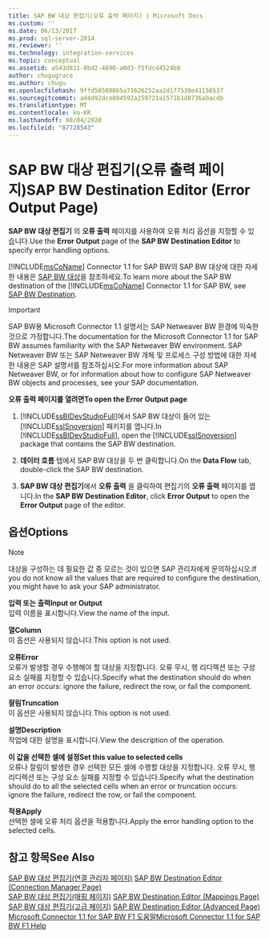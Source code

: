 ```yaml
---
title: SAP BW 대상 편집기(오류 출력 페이지) | Microsoft Docs
ms.custom: ''
ms.date: 06/13/2017
ms.prod: sql-server-2014
ms.reviewer: ''
ms.technology: integration-services
ms.topic: conceptual
ms.assetid: a543d811-0bd2-4890-a0d3-f5fdcd4524b8
author: chugugrace
ms.author: chugu
ms.openlocfilehash: 9ffd58580865a71626252aa2d177530e41156537
ms.sourcegitcommit: ad4d92dce894592a259721a1571b1d8736abacdb
ms.translationtype: MT
ms.contentlocale: ko-KR
ms.lasthandoff: 08/04/2020
ms.locfileid: "87728543"
---
```

# <a name="sap-bw-destination-editor-error-output-page"></a><span data-ttu-id="9451f-102">SAP BW 대상 편집기(오류 출력 페이지)</span><span class="sxs-lookup"><span data-stu-id="9451f-102">SAP BW Destination Editor (Error Output Page)</span></span>
  <span data-ttu-id="9451f-103">**SAP BW 대상 편집기** 의 **오류 출력** 페이지를 사용하여 오류 처리 옵션을 지정할 수 있습니다.</span><span class="sxs-lookup"><span data-stu-id="9451f-103">Use the **Error Output** page of the **SAP BW Destination Editor** to specify error handling options.</span></span>  
  
 <span data-ttu-id="9451f-104">[!INCLUDE[msCoName](../../includes/msconame-md.md)] Connector 1.1 for SAP BW의 SAP BW 대상에 대한 자세한 내용은 [SAP BW 대상](sap-bw-destination.md)을 참조하세요.</span><span class="sxs-lookup"><span data-stu-id="9451f-104">To learn more about the SAP BW destination of the [!INCLUDE[msCoName](../../includes/msconame-md.md)] Connector 1.1 for SAP BW, see [SAP BW Destination](sap-bw-destination.md).</span></span>  
  
> [!IMPORTANT]  
>  <span data-ttu-id="9451f-105">SAP BW용 Microsoft Connector 1.1 설명서는 SAP Netweaver BW 환경에 익숙한 것으로 가정합니다.</span><span class="sxs-lookup"><span data-stu-id="9451f-105">The documentation for the Microsoft Connector 1.1 for SAP BW assumes familiarity with the SAP Netweaver BW environment.</span></span> <span data-ttu-id="9451f-106">SAP Netweaver BW 또는 SAP Netweaver BW 개체 및 프로세스 구성 방법에 대한 자세한 내용은 SAP 설명서를 참조하십시오.</span><span class="sxs-lookup"><span data-stu-id="9451f-106">For more information about SAP Netweaver BW, or for information about how to configure SAP Netweaver BW objects and processes, see your SAP documentation.</span></span>  
  
 <span data-ttu-id="9451f-107">**오류 출력 페이지를 열려면**</span><span class="sxs-lookup"><span data-stu-id="9451f-107">**To open the Error Output page**</span></span>  
  
1.  <span data-ttu-id="9451f-108">[!INCLUDE[ssBIDevStudioFull](../../includes/ssbidevstudiofull-md.md)]에서 SAP BW 대상이 들어 있는 [!INCLUDE[ssISnoversion](../../includes/ssisnoversion-md.md)] 패키지를 엽니다.</span><span class="sxs-lookup"><span data-stu-id="9451f-108">In [!INCLUDE[ssBIDevStudioFull](../../includes/ssbidevstudiofull-md.md)], open the [!INCLUDE[ssISnoversion](../../includes/ssisnoversion-md.md)] package that contains the SAP BW destination.</span></span>  
  
2.  <span data-ttu-id="9451f-109">**데이터 흐름** 탭에서 SAP BW 대상을 두 번 클릭합니다.</span><span class="sxs-lookup"><span data-stu-id="9451f-109">On the **Data Flow** tab, double-click the SAP BW destination.</span></span>  
  
3.  <span data-ttu-id="9451f-110">**SAP BW 대상 편집기**에서 **오류 출력** 을 클릭하여 편집기의 **오류 출력** 페이지를 엽니다.</span><span class="sxs-lookup"><span data-stu-id="9451f-110">In the **SAP BW Destination Editor**, click **Error Output** to open the **Error Output** page of the editor.</span></span>  
  
## <a name="options"></a><span data-ttu-id="9451f-111">옵션</span><span class="sxs-lookup"><span data-stu-id="9451f-111">Options</span></span>  
  
> [!NOTE]  
>  <span data-ttu-id="9451f-112">대상을 구성하는 데 필요한 값 중 모르는 것이 있으면 SAP 관리자에게 문의하십시오.</span><span class="sxs-lookup"><span data-stu-id="9451f-112">If you do not know all the values that are required to configure the destination, you might have to ask your SAP administrator.</span></span>  
  
 <span data-ttu-id="9451f-113">**입력 또는 출력**</span><span class="sxs-lookup"><span data-stu-id="9451f-113">**Input or Output**</span></span>  
 <span data-ttu-id="9451f-114">입력 이름을 표시합니다.</span><span class="sxs-lookup"><span data-stu-id="9451f-114">View the name of the input.</span></span>  
  
 <span data-ttu-id="9451f-115">**열**</span><span class="sxs-lookup"><span data-stu-id="9451f-115">**Column**</span></span>  
 <span data-ttu-id="9451f-116">이 옵션은 사용되지 않습니다.</span><span class="sxs-lookup"><span data-stu-id="9451f-116">This option is not used.</span></span>  
  
 <span data-ttu-id="9451f-117">**오류**</span><span class="sxs-lookup"><span data-stu-id="9451f-117">**Error**</span></span>  
 <span data-ttu-id="9451f-118">오류가 발생할 경우 수행해야 할 대상을 지정합니다. 오류 무시, 행 리디렉션 또는 구성 요소 실패를 지정할 수 있습니다.</span><span class="sxs-lookup"><span data-stu-id="9451f-118">Specify what the destination should do when an error occurs: ignore the failure, redirect the row, or fail the component.</span></span>  
  
 <span data-ttu-id="9451f-119">**잘림**</span><span class="sxs-lookup"><span data-stu-id="9451f-119">**Truncation**</span></span>  
 <span data-ttu-id="9451f-120">이 옵션은 사용되지 않습니다.</span><span class="sxs-lookup"><span data-stu-id="9451f-120">This option is not used.</span></span>  
  
 <span data-ttu-id="9451f-121">**설명**</span><span class="sxs-lookup"><span data-stu-id="9451f-121">**Description**</span></span>  
 <span data-ttu-id="9451f-122">작업에 대한 설명을 표시합니다.</span><span class="sxs-lookup"><span data-stu-id="9451f-122">View the description of the operation.</span></span>  
  
 <span data-ttu-id="9451f-123">**이 값을 선택한 셀에 설정**</span><span class="sxs-lookup"><span data-stu-id="9451f-123">**Set this value to selected cells**</span></span>  
 <span data-ttu-id="9451f-124">오류나 잘림이 발생한 경우 선택한 모든 셀에 수행할 대상을 지정합니다. 오류 무시, 행 리디렉션 또는 구성 요소 실패를 지정할 수 있습니다.</span><span class="sxs-lookup"><span data-stu-id="9451f-124">Specify what the destination should do to all the selected cells when an error or truncation occurs: ignore the failure, redirect the row, or fail the component.</span></span>  
  
 <span data-ttu-id="9451f-125">**적용**</span><span class="sxs-lookup"><span data-stu-id="9451f-125">**Apply**</span></span>  
 <span data-ttu-id="9451f-126">선택한 셀에 오류 처리 옵션을 적용합니다.</span><span class="sxs-lookup"><span data-stu-id="9451f-126">Apply the error handling option to the selected cells.</span></span>  
  
## <a name="see-also"></a><span data-ttu-id="9451f-127">참고 항목</span><span class="sxs-lookup"><span data-stu-id="9451f-127">See Also</span></span>  
 <span data-ttu-id="9451f-128">[SAP BW 대상 편집기&#40;연결 관리자 페이지&#41;](sap-bw-destination-editor-connection-manager-page.md) </span><span class="sxs-lookup"><span data-stu-id="9451f-128">[SAP BW Destination Editor &#40;Connection Manager Page&#41;](sap-bw-destination-editor-connection-manager-page.md) </span></span>  
 <span data-ttu-id="9451f-129">[SAP BW 대상 편집기&#40;매핑 페이지&#41;](sap-bw-destination-editor-mappings-page.md) </span><span class="sxs-lookup"><span data-stu-id="9451f-129">[SAP BW Destination Editor &#40;Mappings Page&#41;](sap-bw-destination-editor-mappings-page.md) </span></span>  
 <span data-ttu-id="9451f-130">[SAP BW 대상 편집기&#40;고급 페이지&#41;](sap-bw-destination-editor-advanced-page.md) </span><span class="sxs-lookup"><span data-stu-id="9451f-130">[SAP BW Destination Editor &#40;Advanced Page&#41;](sap-bw-destination-editor-advanced-page.md) </span></span>  
 [<span data-ttu-id="9451f-131">Microsoft Connector 1.1 for SAP BW F1 도움말</span><span class="sxs-lookup"><span data-stu-id="9451f-131">Microsoft Connector 1.1 for SAP BW F1 Help</span></span>](../microsoft-connector-for-sap-bw-f1-help.md)  
  
  
